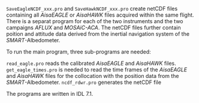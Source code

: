 `SaveEagleNCDF_xxx.pro` and `SaveHawkNCDF_xxx.pro` create netCDF files containing all *AisaEAGLE* or *AisaHAWK* files acquired within the same flight.
There is a separat program for each of the two instruments and the two campaigns *AFLUX* and *MOSAiC-ACA*.
The netCDF files further contain poition and attitude data derived from the inertial navigation system of the *SMART*-Albedometer.

To run the main program, three sub-programs are needed:

`read_eagle.pro` reads the calibrated *AisaEAGLE* and *AisaHAWK* files. 
`get_eagle_times.pro` is needed to read the time frames of the *AisaEAGLE* and *AisaHAWK* files for the collocation with the position data from the *SMART*-Albedometer.
`ncdf_rdwr.pro` generates the netCDF file

The programs are written in IDL 7.1.
